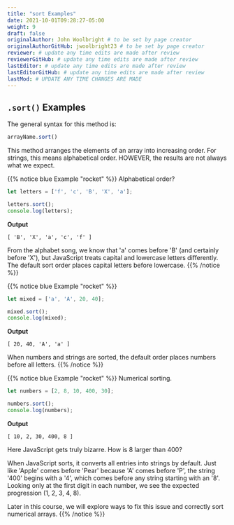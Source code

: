```yaml
---
title: "sort Examples"
date: 2021-10-01T09:28:27-05:00
weight: 9
draft: false
originalAuthor: John Woolbright # to be set by page creator
originalAuthorGitHub: jwoolbright23 # to be set by page creator
reviewer: # update any time edits are made after review
reviewerGitHub: # update any time edits are made after review
lastEditor: # update any time edits are made after review
lastEditorGitHub: # update any time edits are made after review
lastMod: # UPDATE ANY TIME CHANGES ARE MADE
---
```


## ``.sort()`` Examples

The general syntax for this method is:

```javascript
arrayName.sort()
```

This method arranges the elements of an array into increasing order.  For
strings, this means alphabetical order.  HOWEVER, the results are not always
what we expect.

{{% notice blue Example "rocket" %}}
Alphabetical order?

```javascript
let letters = ['f', 'c', 'B', 'X', 'a'];

letters.sort();
console.log(letters);
```

**Output**

```console
[ 'B', 'X', 'a', 'c', 'f' ]
```
         
From the alphabet song, we know that 'a' comes before 'B' (and certainly before
'X'), but JavaScript treats capital and lowercase letters differently.  The
default sort order places capital letters before lowercase.
{{% /notice %}}

{{% notice blue Example "rocket" %}}
```javascript
let mixed = ['a', 'A', 20, 40];

mixed.sort();
console.log(mixed);
```

**Output**

```console
[ 20, 40, 'A', 'a' ]
```

When numbers and strings are sorted, the default order places numbers before
all letters.
{{% /notice %}}

{{% notice blue Example "rocket" %}}
Numerical sorting.

```javascript
let numbers = [2, 8, 10, 400, 30];

numbers.sort();
console.log(numbers);
```

   **Output**

```console
[ 10, 2, 30, 400, 8 ]
```

Here JavaScript gets truly bizarre. How is 8 larger than 400?

When JavaScript sorts, it converts all entries into strings by default. Just
like 'Apple' comes before 'Pear' because 'A' comes before 'P', the string '400'
begins with a '4', which comes before any string starting with an '8'. Looking
only at the first digit in each number, we see the expected progression
(1, 2, 3, 4, 8).

Later in this course, we will explore ways to fix this issue and correctly sort
numerical arrays.
{{% /notice %}}